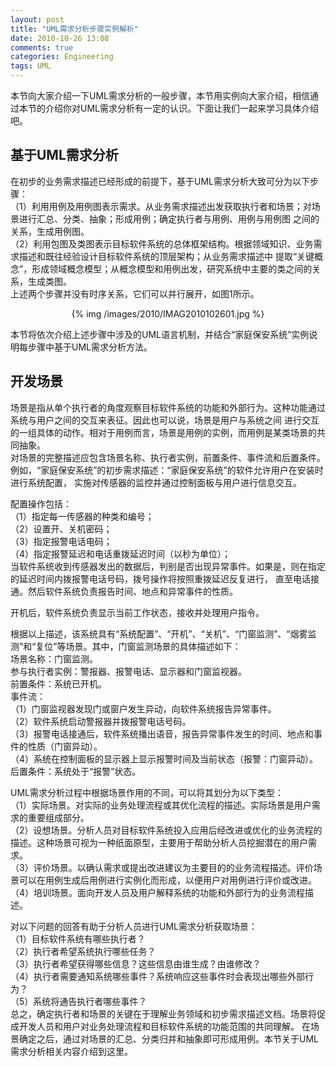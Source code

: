 ```yaml
---
layout: post
title: "UML需求分析步骤实例解析"
date: 2010-10-26 13:08
comments: true
categories: Engineering
tags: UML
---
```

<p>本节向大家介绍一下UML需求分析的一般步骤，本节用实例向大家介绍，相信通过本节的介绍你对UML需求分析有一定的认识。下面让我们一起来学习具体介绍吧。</p>
<h2>基于UML需求分析</h2>
<p>在初步的业务需求描述已经形成的前提下，基于UML需求分析大致可分为以下步骤：</br>
（1）利用用例及用例图表示需求。从业务需求描述出发获取执行者和场景；对场景进行汇总、分类、抽象；形成用例；确定执行者与用例、用例与用例图
之间的关系，生成用例图。</br>
（2）利用包图及类图表示目标软件系统的总体框架结构。根据领域知识、业务需求描述和既往经验设计目标软件系统的顶层架构；从业务需求描述中
提取“关键概念”，形成领域概念模型；从概念模型和用例出发，研究系统中主要的类之间的关系，生成类图。</br>
上述两个步骤并没有时序关系，它们可以并行展开，如图1所示。</br>
<center>{% img /images/2010/IMAG2010102601.jpg %}</center>
</p>

<p>本节将依次介绍上述步骤中涉及的UML语言机制，并结合“家庭保安系统”实例说明每步骤中基于UML需求分析方法。</p>
<!--more-->

<h2>开发场景</h2>
<p>场景是指从单个执行者的角度观察目标软件系统的功能和外部行为。这种功能通过系统与用户之间的交互来表征。因此也可以说，场景是用户与系统之间
进行交互的一组具体的动作。相对于用例而言，场景是用例的实例，而用例是某类场景的共同抽象。</br>
对场景的完整描述应包含场景名称、执行者实例，前置条件、事件流和后置条件。</br>
例如，“家庭保安系统”的初步需求描述：“家庭保安系统”的软件允许用户在安装时进行系统配置，
实施对传感器的监控并通过控制面板与用户进行信息交互。</p>

<p>配置操作包括：</br>
（1）指定每一传感器的种类和编号；</br>
（2）设置开、关机密码；</br>
（3）指定报警电话电码；</br>
（4）指定报警延迟和电话重拨延迟时间（以秒为单位）；</br>
当软件系统收到传感器发出的数据后，判别是否出现异常事件。如果是，则在指定的延迟时间内拨报警电话号码，拨号操作将按照重拨延迟反复进行，
直至电话接通。然后软件系统负责报告时间、地点和异常事件的性质。</p>

<p>开机后，软件系统负责显示当前工作状态，接收并处理用户指令。</p>

<p>根据以上描述，该系统具有“系统配置”、“开机”、“关机”、“门窗监测”、“烟雾监测”和“复位”等场景。其中，门窗监测场景的具体描述如下：</br>
场景名称：门窗监测。</br>
参与执行者实例：警报器、报警电话、显示器和门窗监视器。</br>
前置条件：系统已开机。</br>
事件流：</br>
（1）门窗监视器发现门或窗户发生异动，向软件系统报告异常事件。</br>
（2）软件系统启动警报器并拨报警电话号码。</br>
（3）报警电话接通后，软件系统播出语音，报告异常事件发生的时间、地点和事件的性质（门窗异动）。</br>
（4）系统在控制面板的显示器上显示报警时间及当前状态（报警：门窗异动）。</br>
后置条件：系统处于“报警”状态。</p>

<p>UML需求分析过程中根据场景作用的不同，可以将其划分为以下类型：</br>
（1）实际场景。对实际的业务处理流程或其优化流程的描述。实际场景是用户需求的重要组成部分。</br>
（2）设想场景。分析人员对目标软件系统投入应用后经改进或优化的业务流程的描述。这种场景可视为一种纸面原型，主要用于帮助分析人员挖掘潜在的用户需求。</br>
（3）评价场景。以确认需求或提出改进建议为主要目的的业务流程描述。评价场景可以在用例生成后用例进行实例化而形成，以便用户对用例进行评价或改进。</br>
（4）培训场景。面向开发人员及用户解释系统的功能和外部行为的业务流程描述。</p>

<p>对以下问题的回答有助于分析人员进行UML需求分析获取场景：</br>
（1）目标软件系统有哪些执行者？</br>
（2）执行者希望系统执行哪些任务？</br>
（3）执行者希望获得哪些信息？这些信息由谁生成？由谁修改？</br>
（4）执行者需要通知系统哪些事件？系统响应这些事件时会表现出哪些外部行为？</br>
（5）系统将通告执行者哪些事件？</br>
总之，确定执行者和场景的关键在于理解业务领域和初步需求描述文档。场景将促成开发人员和用户对业务处理流程和目标软件系统的功能范围的共同理解。
在场景确定之后，通过对场景的汇总、分类归并和抽象即可形成用例。本节关于UML需求分析相关内容介绍到这里。</p>

